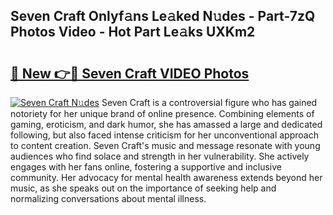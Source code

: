 ## Seven Craft Onlyf𝚊ns Le𝚊ked N𝚞des - Part-7zQ Photos Video - Hot Part Le𝚊ks UXKm2

# <h2><a href="http://ab43985.deff.icu/?id=Seven+Craft">🔗 New 👉🔴 Seven Craft VIDEO Photos</a></h2>

[![Seven Craft N𝚞des](https://i.imgur.com/rIISA9y.gif)](http://ab43985.deff.icu/?id=Seven+Craft)
Seven Craft is a controversial figure who has gained notoriety for her unique brand of online presence. Combining elements of gaming, eroticism, and dark humor, she has amassed a large and dedicated following, but also faced intense criticism for her unconventional approach to content creation. Seven Craft's music and message resonate with young audiences who find solace and strength in her vulnerability. She actively engages with her fans online, fostering a supportive and inclusive community. Her advocacy for mental health awareness extends beyond her music, as she speaks out on the importance of seeking help and normalizing conversations about mental illness.
